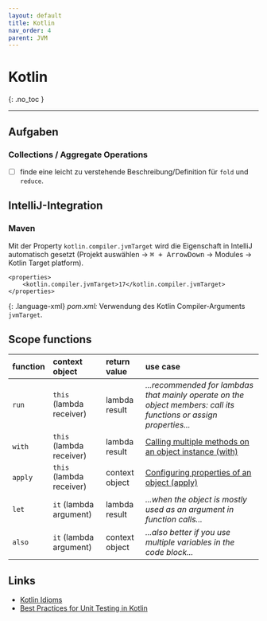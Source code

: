 ```yaml
---
layout: default
title: Kotlin
nav_order: 4
parent: JVM
---
```


# Kotlin
{: .no_toc }

---

## Aufgaben

### Collections / Aggregate Operations

- [ ] finde eine leicht zu verstehende Beschreibung/Definition für `fold` und `reduce`.

## IntelliJ-Integration

### Maven

Mit der Property `kotlin.compiler.jvmTarget` wird die Eigenschaft in IntelliJ
automatisch gesetzt (Projekt auswählen → <kbd>⌘ + ArrowDown</kbd> → Modules → Kotlin Target 
platform).

~~~
<properties>
    <kotlin.compiler.jvmTarget>17</kotlin.compiler.jvmTarget>
</properties>
~~~
{: .language-xml}
_pom.xml:_ Verwendung des Kotlin Compiler-Arguments `jvmTarget`.

## Scope functions

| function | context object | return value | use case |
|:-|:-|:-|:-|
| `run` | `this` (lambda receiver) | lambda result | _...recommended for lambdas that mainly operate on the object members: call its functions or assign properties..._ |
| `with` | `this` (lambda receiver) | lambda result | [Calling multiple methods on an object instance (with)](https://kotlinlang.org/docs/reference/idioms.html#calling-multiple-methods-on-an-object-instance-with) |
| `apply` | `this` (lambda receiver) | context object | [Configuring properties of an object (apply)](https://kotlinlang.org/docs/reference/idioms.html#configuring-properties-of-an-object-apply) |
| `let` | `it` (lambda argument) | lambda result | _...when the object is mostly used as an argument in function calls..._ |
| `also` | `it` (lambda argument) | context object | _...also better if you use multiple variables in the code block..._ |

## Links

* [Kotlin Idioms](https://kotlinlang.org/docs/reference/idioms.html)
* [Best Practices for Unit Testing in Kotlin](https://phauer.com/2018/best-practices-unit-testing-kotlin/)

